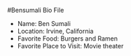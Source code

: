 #Bensumali Bio File

- Name: Ben Sumali
- Location: Irvine, California
- Favorite Food: Burgers and Ramen 
- Favorite Place to Visit: Movie theater
